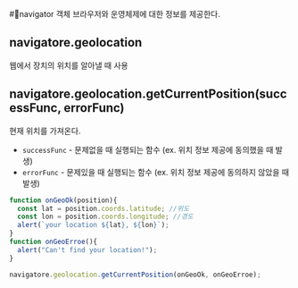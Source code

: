 #📌navigator 객체
브라우저와 운영체제에 대한 정보를 제공한다.

## navigatore.geolocation
웹에서 장치의 위치를 알아낼 때 사용

## navigatore.geolocation.getCurrentPosition(successFunc, errorFunc)
현재 위치를 가져온다.
- `successFunc` - 문제없을 때 실행되는 함수 (ex. 위치 정보 제공에 동의했을 때 발생)
- `errorFunc` - 문제있을 때 실행되는 함수 (ex. 위치 정보 제공에 동의하지 않았을 때 발생)   
```jsx
function onGeoOk(position){
  const lat = position.coords.latitude; //위도
  const lon = position.coords.longitude; //경도
  alert(`your location ${lat}, ${lon}`);
}
function onGeoErroe(){
  alert("Can't find your location!");
}

navigatore.geolocation.getCurrentPosition(onGeoOk, onGeoErroe);
```   
